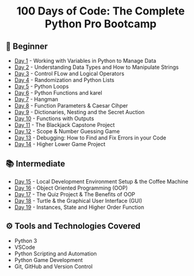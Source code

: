 <h1 align="center">100 Days of Code: The Complete Python Pro Bootcamp
</h1>

## 🔰 Beginner 
- [Day 1](https://github.com/a092devs/100-days-of-python/tree/master/day01) - Working with Variables in Python to Manage Data
- [Day 2](https://github.com/a092devs/100-days-of-python/tree/master/day02) - Understanding Data Types and How to Manipulate Strings
- [Day 3](https://github.com/a092devs/100-days-of-python/tree/master/day03) - Control FLow and Logical Operators
- [Day 4](https://github.com/a092devs/100-days-of-python/tree/master/day04) - Randomization and Python Lists
- [Day 5](https://github.com/a092devs/100-days-of-python/tree/master/day05) - Python Loops
- [Day 6](https://github.com/a092devs/100-days-of-python/tree/master/day06) - Python Functions and karel
- [Day 7](https://github.com/a092devs/100-days-of-python/tree/master/day07) - Hangman
- [Day 8](https://github.com/a092devs/100-days-of-python/tree/master/day08) - Function Parameters & Caesar Cihper
- [Day 9](https://github.com/a092devs/100-days-of-python/tree/master/day09) - Dictionaries, Nesting and the Secret Auction
- [Day 10](https://github.com/a092devs/100-days-of-python/tree/master/day10) - Functions with Outputs
- [Day 11](https://github.com/a092devs/100-days-of-python/tree/master/day11) - The Blackjack Capstone Project
- [Day 12](https://github.com/a092devs/100-days-of-python/tree/master/day12) - Scope & Number Guessing Game
- [Day 13](https://github.com/a092devs/100-days-of-python/tree/master/day13) - Debugging: How to Find and Fix Errors in your Code
- [Day 14](https://github.com/a092devs/100-days-of-python/tree/master/day14) - Higher Lower Game Project

## 📚 Intermediate
- [Day 15](https://github.com/a092devs/100-days-of-python/tree/master/day15) - Local Development Environment Setup & the Coffee Machine
- [Day 16](https://github.com/a092devs/100-days-of-python/tree/master/day16) - Object Oriented Programming (OOP)
- [Day 17](https://github.com/a092devs/100-days-of-python/tree/master/day17) - The Quiz Project & The Benefits of OOP
- [Day 18](https://github.com/a092devs/100-days-of-python/tree/master/day18) - Turtle & the Graphical User Interface (GUI)
- [Day 19](https://github.com/a092devs/100-days-of-python/tree/master/day19) - Instances, State and Higher Order Function


## ⚙ Tools and Technologies Covered
- Python 3
- VSCode
- Python Scripting and Automation
- Python Game Development
- Git, GitHub and Version Control